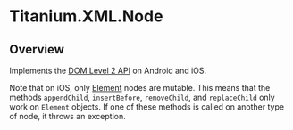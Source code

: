 # Titanium.XML.Node

<TypeHeader/>

## Overview

Implements the [DOM Level 2 API](https://www.w3.org/TR/DOM-Level-2-Core/core.html#ID-1950641247)
on Android and iOS.

Note that on iOS, only [Element](Titanium.XML.Element) nodes are mutable. This means
that the methods `appendChild`, `insertBefore`, `removeChild`, and
`replaceChild` only work on `Element` objects. If one of these methods is called on
another type of node, it throws an exception.

<ApiDocs/>
